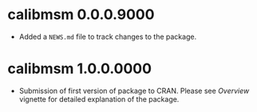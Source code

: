 # calibmsm 0.0.0.9000

* Added a `NEWS.md` file to track changes to the package.

# calibmsm 1.0.0.0000

* Submission of first version of package to CRAN. Please see *Overview* vignette for detailed explanation of the package.

